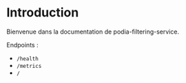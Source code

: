 # Introduction

Bienvenue dans la documentation de podia-filtering-service.

Endpoints :
- `/health`
- `/metrics`
- `/`
